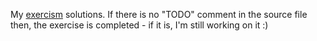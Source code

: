 My [exercism](https://exercism.org/) solutions. If there is no "TODO" comment in the source file then, the exercise is completed - if it is, I'm still working on it :) 
